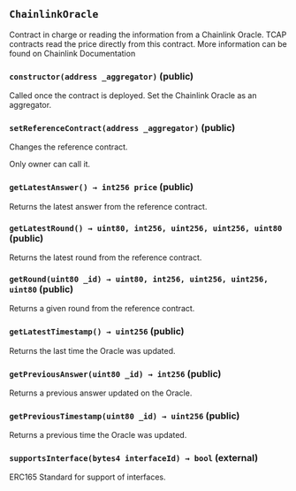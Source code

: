 ## `ChainlinkOracle`

Contract in charge or reading the information from a Chainlink Oracle. TCAP contracts read the price directly from this contract. More information can be found on Chainlink Documentation




### `constructor(address _aggregator)` (public)

Called once the contract is deployed.
Set the Chainlink Oracle as an aggregator.



### `setReferenceContract(address _aggregator)` (public)

Changes the reference contract.


Only owner can call it.

### `getLatestAnswer() → int256 price` (public)

Returns the latest answer from the reference contract.




### `getLatestRound() → uint80, int256, uint256, uint256, uint80` (public)

Returns the latest round from the reference contract.



### `getRound(uint80 _id) → uint80, int256, uint256, uint256, uint80` (public)

Returns a given round from the reference contract.




### `getLatestTimestamp() → uint256` (public)

Returns the last time the Oracle was updated.



### `getPreviousAnswer(uint80 _id) → int256` (public)

Returns a previous answer updated on the Oracle.




### `getPreviousTimestamp(uint80 _id) → uint256` (public)

Returns a previous time the Oracle was updated.




### `supportsInterface(bytes4 interfaceId) → bool` (external)

ERC165 Standard for support of interfaces.





